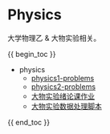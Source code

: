 # Physics

大学物理乙 & 大物实验相关。

{{ begin_toc }}

- physics
	- [physics1-problems](physics1-problems.md)
	- [physics2-problems](physics2-problems.md)
	- [大物实验绪论课作业](大物实验绪论课作业.md)
	- [大物实验数据处理脚本](大物实验数据处理脚本.md)

{{ end_toc }}